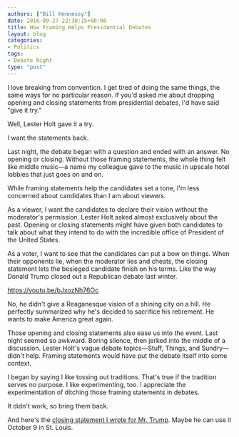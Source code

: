 ```yaml
---
authors: ["Bill Hennessy"]
date: 2016-09-27 22:30:15+00:00
title: How Framing Helps Presidential Debates
layout: blog
categories:
- Politics
tags:
- Debate Night
type: "post"
---
```


I love breaking from convention. I get tired of doing the same things, the same ways for no particular reason. If you'd asked me about dropping opening and closing statements from presidential debates, I'd have said "give it try."

Well, Lester Holt gave it a try.

I want the statements back.

Last night, the debate began with a question and ended with an answer. No opening or closing. Without those framing statements, the whole thing felt like middle music—a name my colleague gave to the music in upscale hotel lobbies that just goes on and on.

While framing statements help the candidates set a tone, I'm less concerned about candidates than I am about viewers.

As a viewer, I want the candidates to declare their vision without the moderator's permission. Lester Holt asked almost exclusively about the past. Opening or closing statements might have given both candidates to talk about what they intend to do with the incredible office of President of the United States.

As a voter, I want to see that the candidates can put a bow on things. When their opponents lie, when the moderator lies and cheats, the closing statement lets the besieged candidate finish on his terms. Like the way Donald Trump closed out a Republican debate last winter.

https://youtu.be/bJxozNh76Oc

No, he didn't give a Reaganesque vision of a shining city on a hill. He perfectly summarized why he's decided to sacrifice his retirement. He wants to make America great again.

Those opening and closing statements also ease us into the event. Last night seemed so awkward. Boring silence, then jerked into the middle of a discussion. Lester Holt's vague debate topics—Stuff, Things, and Sundry—didn't help. Framing statements would have put the debate itself into some context.

I began by saying I like tossing out traditions. That's true if the tradition serves no purpose. I like experimenting, too. I appreciate the experimentation of ditching those framing statements in debates.

It didn't work, so bring them back.

And here's the [closing statement I wrote for Mr. Trump](https://hennessysview.com/2016/09/26/trumps-closing-statement-tonight/). Maybe he can use it October 9 in St. Louis.


